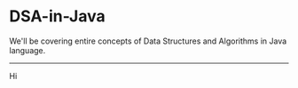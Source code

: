 # DSA-in-Java

We'll be covering entire concepts of Data Structures and Algorithms in Java language.

<hr>
Hi
